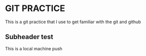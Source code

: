 # GIT PRACTICE
This is a git practice that I use to get familiar with the git and github 

## Subheader test

This is a local machine push